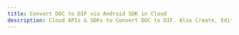 ---title: Convert DOC to DIF via Android SDK in Clouddescription: Cloud APIs & SDKs to Convert DOC to DIF. Also Create, Edit & Render Microsoft Word & OpenOffice documents in the Cloud.---